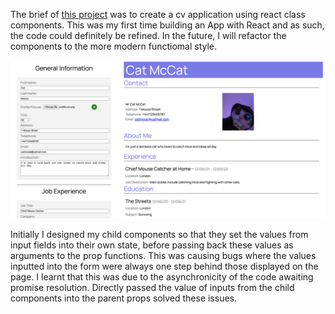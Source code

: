 The brief of <a href="https://aaronkg1.github.io/cv-project/">this project</a> was to create a cv application using react class components. This was my first time building an App with React and as such, the code could definitely be refined. In the future, I will refactor the components to the more modern functiomal style.

<img src="./demoscreenshot.png"/>

Initially I designed my child components so that they set the values from input fields into their own state, before passing back these values as arguments to the prop functions. This was causing bugs where the values inputted into the form were always one step behind those displayed on the page. I learnt that this was due to the asynchronicity of the code awaiting promise resolution. Directly passed the value of inputs from the child components into the parent props solved these issues.

